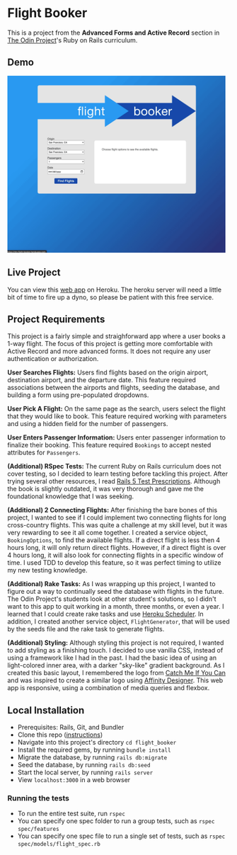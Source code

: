 # Flight Booker

This is a project from the **Advanced Forms and Active Record** section in [The Odin Project](https://www.theodinproject.com/courses/ruby-on-rails/lessons/building-advanced-forms)'s Ruby on Rails curriculum. 

## Demo
<img src="app/assets/images/flight-booker-demo.gif" alt="web app demo" width=auto height="400px"/><br>

## Live Project
You can view this [web app](https://rlm-flight-booker.herokuapp.com/) on Heroku. The heroku server will need a little bit of time to fire up a dyno, so please be patient with this free service.

## Project Requirements
This project is a fairly simple and straighforward app where a user books a 1-way flight. The focus of this project is getting more comfortable with Active Record and more advanced forms. It does not require any user authentication or authorization. 

**User Searches Flights:**
Users find flights based on the origin airport, destination airport, and the departure date. This feature required associations between the airports and flights, seeding the database, and building a form using pre-populated dropdowns.

**User Pick A Flight:** 
On the same page as the search, users select the flight that they would like to book. This feature required working with parameters and using a hidden field for the number of passengers.

**User Enters Passenger Information:** 
Users enter passenger information to finalize their booking. This feature required `Bookings` to accept nested attributes for `Passengers`. 

**(Additional) RSpec Tests:** 
The current Ruby on Rails curriculum does not cover testing, so I decided to learn testing before tackling this project. After trying several other resources, I read [Rails 5 Test Prescriptions](https://pragprog.com/titles/nrtest3/rails-5-test-prescriptions/). Although the book is slightly outdated, it was very thorough and gave me the foundational knowledge that I was seeking.

**(Additional) 2 Connecting Flights:** 
After finishing the bare bones of this project, I wanted to see if I could implement two connecting flights for long cross-country flights. This was quite a challenge at my skill level, but it was very rewarding to see it all come together. I created a service object, `BookingOptions`, to find the available flights. If a direct flight is less then 4 hours long, it will only return direct flights. However, if a direct flight is over 4 hours long, it will also look for connecting flights in a specific window of time. I used TDD to develop this feature, so it was perfect timing to utilize my new testing knowledge.

**(Additional) Rake Tasks:** 
As I was wrapping up this project, I wanted to figure out a way to continually seed the database with flights in the future. The Odin Project's students look at other student's solutions, so I didn't want to this app to quit working in a month, three months, or even a year. I learned that I could create rake tasks and use [Heroku Scheduler](https://devcenter.heroku.com/articles/scheduler). In addition, I created another service object, `FlightGenerator`, that will be used by the seeds file and the rake task to generate flights.

**(Additional) Styling:** 
Although styling this project is not required, I wanted to add styling as a finishing touch. I decided to use vanilla CSS, instead of using a framework like I had in the past. I had the basic idea of using an light-colored inner area, with a darker "sky-like" gradient background. As I created this basic layout, I remembered the logo from [Catch Me If You Can](https://www.imdb.com/title/tt0264464/) and was inspired to create a similar logo using [Affinity Designer](https://affinity.serif.com/en-us/designer/). This web app is responsive, using a combination of media queries and flexbox. 

## Local Installation
- Prerequisites: Rails, Git, and Bundler
- Clone this repo ([instructions](https://docs.github.com/en/free-pro-team@latest/github/creating-cloning-and-archiving-repositories/cloning-a-repository))
- Navigate into this project's directory `cd flight_booker`
- Install the required gems, by running `bundle install`
- Migrate the database, by running `rails db:migrate`
- Seed the database, by running `rails db:seed`
- Start the local server, by running `rails server`
- View `localhost:3000` in a web browser

### Running the tests
- To run the entire test suite, run `rspec`
- You can specify one spec folder to run a group tests, such as `rspec spec/features` 
- You can specify one spec file to run a single set of tests, such as `rspec spec/models/flight_spec.rb` 
